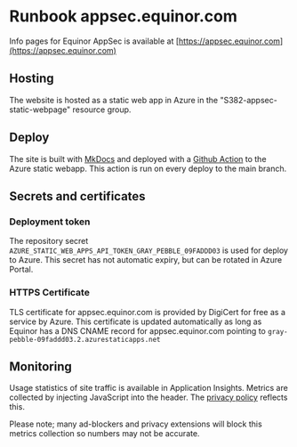 # Runbook appsec.equinor.com

Info pages for Equinor AppSec is available at [https://appsec.equinor.com](https://appsec.equinor.com)

## Hosting

The website is hosted as a static web app in Azure in the "S382-appsec-static-webpage" resource group.

## Deploy

The site is built with [MkDocs](https://www.mkdocs.org/) and deployed with a [Github Action](.github/workflows/azure-static-webapp.yml) to the Azure static webapp. This action is run on every deploy to the main branch.

## Secrets and certificates

### Deployment token

The repository secret `AZURE_STATIC_WEB_APPS_API_TOKEN_GRAY_PEBBLE_09FADDD03` is used for deploy to Azure. This secret has not automatic expiry, but can be rotated in Azure Portal.

### HTTPS Certificate

TLS certificate for appsec.equinor.com is provided by DigiCert for free as a service by Azure. This certificate is updated automatically as long as Equinor has a DNS CNAME record for appsec.equinor.com pointing to `gray-pebble-09faddd03.2.azurestaticapps.net`

## Monitoring

Usage statistics of site traffic is available in Application Insights. Metrics are collected by injecting JavaScript into the header. The [privacy policy](./docs/about/privacy.md) reflects this.

Please note; many ad-blockers and privacy extensions will block this metrics collection so numbers may not be accurate.
